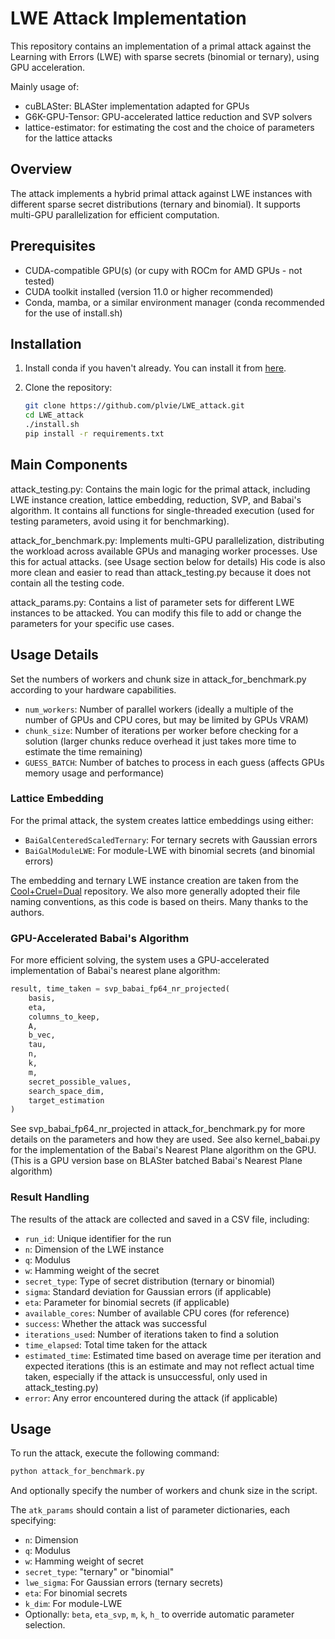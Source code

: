 # LWE Attack Implementation

This repository contains an implementation of a primal attack against the Learning with Errors (LWE) with sparse secrets (binomial or ternary), using GPU acceleration.

Mainly usage of:

- cuBLASter: BLASter implementation adapted for GPUs
- G6K-GPU-Tensor: GPU-accelerated lattice reduction and SVP solvers
- lattice-estimator: for estimating the cost and the choice of parameters for the lattice attacks

## Overview

The attack implements a hybrid primal attack against LWE instances with different sparse secret distributions (ternary and binomial). It supports multi-GPU parallelization for efficient computation.

## Prerequisites

- CUDA-compatible GPU(s) (or cupy with ROCm for AMD GPUs - not tested)
- CUDA toolkit installed (version 11.0 or higher recommended)
- Conda, mamba, or a similar environment manager (conda recommended for the use of install.sh)

## Installation

1. Install conda if you haven't already. You can install it from [here](https://www.anaconda.com/docs/getting-started/miniconda/install).

1. Clone the repository:

   ```bash
   git clone https://github.com/plvie/LWE_attack.git
   cd LWE_attack
   ./install.sh
   pip install -r requirements.txt
   ```

## Main Components

attack_testing.py: Contains the main logic for the primal attack, including LWE instance creation, lattice embedding, reduction, SVP, and Babai's algorithm. It contains all functions for single-threaded execution (used for testing parameters, avoid using it for benchmarking).

attack_for_benchmark.py: Implements multi-GPU parallelization, distributing the workload across available GPUs and managing worker processes. Use this for actual attacks. (see Usage section below for details)
His code is also more clean and easier to read than attack_testing.py because it does not contain all the testing code.

attack_params.py: Contains a list of parameter sets for different LWE instances to be attacked. You can modify this file to add or change the parameters for your specific use cases.

## Usage Details

Set the numbers of workers and chunk size in attack_for_benchmark.py according to your hardware capabilities.

- `num_workers`: Number of parallel workers (ideally a multiple of the number of GPUs and CPU cores, but may be limited by GPUs VRAM)
- `chunk_size`: Number of iterations per worker before checking for a solution (larger chunks reduce overhead it just takes more time to estimate the time remaining)
- `GUESS_BATCH`: Number of batches to process in each guess (affects GPUs memory usage and performance)

### Lattice Embedding

For the primal attack, the system creates lattice embeddings using either:

- `BaiGalCenteredScaledTernary`: For ternary secrets with Gaussian errors
- `BaiGalModuleLWE`: For module-LWE with binomial secrets (and binomial errors)

The embedding and ternary LWE instance creation are taken from the [Cool+Cruel=Dual](
    https://gitlab.com/fvirdia/cool-plus-cruel-equals-dual
) repository. We also more generally adopted their file naming conventions, as this code is based on theirs. Many thanks to the authors.

### GPU-Accelerated Babai's Algorithm

For more efficient solving, the system uses a GPU-accelerated implementation of Babai's nearest plane algorithm:

```python
result, time_taken = svp_babai_fp64_nr_projected(
    basis,
    eta,
    columns_to_keep,
    A,
    b_vec,
    tau,
    n,
    k,
    m,
    secret_possible_values,
    search_space_dim,
    target_estimation
)
```

See svp_babai_fp64_nr_projected in attack_for_benchmark.py for more details on the parameters and how they are used.
See also kernel_babai.py for the implementation of the Babai's Nearest Plane algorithm on the GPU. (This is a GPU version base on BLASter batched Babai's Nearest Plane algorithm)

### Result Handling

The results of the attack are collected and saved in a CSV file, including:

- `run_id`: Unique identifier for the run
- `n`: Dimension of the LWE instance
- `q`: Modulus
- `w`: Hamming weight of the secret
- `secret_type`: Type of secret distribution (ternary or binomial)
- `sigma`: Standard deviation for Gaussian errors (if applicable)
- `eta`: Parameter for binomial secrets (if applicable)
- `available_cores`: Number of available CPU cores (for reference)
- `success`: Whether the attack was successful
- `iterations_used`: Number of iterations taken to find a solution
- `time_elapsed`: Total time taken for the attack
- `estimated_time`: Estimated time based on average time per iteration and expected iterations (this is an estimate and may not reflect actual time taken, especially if the attack is unsuccessful, only used in attack_testing.py)
- `error`: Any error encountered during the attack (if applicable)

## Usage

To run the attack, execute the following command:

```bash
python attack_for_benchmark.py
```

And optionally specify the number of workers and chunk size in the script.

The `atk_params` should contain a list of parameter dictionaries, each specifying:

- `n`: Dimension
- `q`: Modulus
- `w`: Hamming weight of secret
- `secret_type`: "ternary" or "binomial"
- `lwe_sigma`: For Gaussian errors (ternary secrets)
- `eta`: For binomial secrets
- `k_dim`: For module-LWE
- Optionally: `beta`, `eta_svp`, `m`, `k`, `h_` to override automatic parameter selection.
